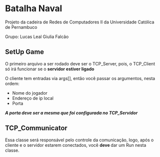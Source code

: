 # Batalha Naval

Projeto da cadeira de Redes de Computadores II da Universidade Católica de Pernambuco

Grupo:
Lucas Leal
Giulia Falcão

## SetUp Game

O primeiro arquivo a ser rodado deve ser o TCP_Server, pois, o TCP_Client só irá funcionar se o <b> servidor estiver ligado </b>

O cliente tem entradas via args[], então você passar os argumentos, nesta ordem:
  - Nome do jogador
  - Endereço de ip local
  - Porta
  
<b><i> A porta deve ser a mesma que foi configurada no TCP_Servidor </b></i>
  
## TCP_Communicator

Essa classe será responsável pelo controle da comunicação, logo, após o cliente e o servidor estarem conectados, você <b> deve </b> dar um Run nesta classe.
